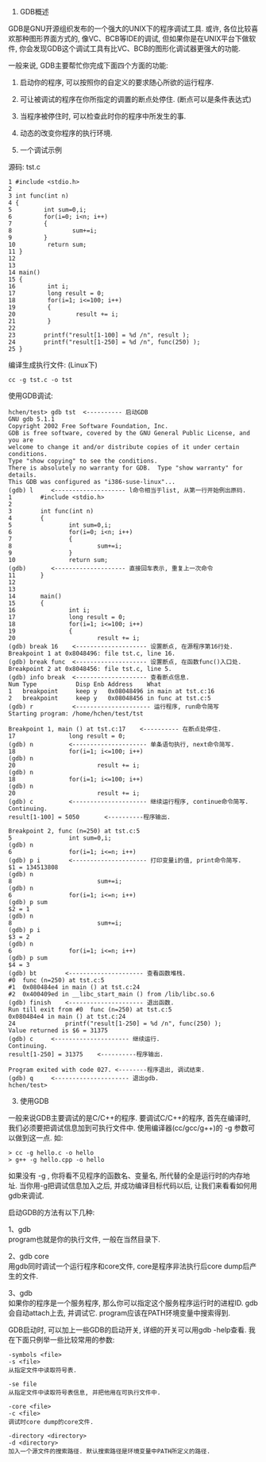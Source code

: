1. GDB概述

GDB是GNU开源组织发布的一个强大的UNIX下的程序调试工具. 或许, 各位比较喜欢那种图形界面方式的, 像VC、BCB等IDE的调试, 但如果你是在UNIX平台下做软件, 你会发现GDB这个调试工具有比VC、BCB的图形化调试器更强大的功能. 

一般来说, GDB主要帮忙你完成下面四个方面的功能: 

  1. 启动你的程序, 可以按照你的自定义的要求随心所欲的运行程序. 
  2. 可让被调试的程序在你所指定的调置的断点处停住. (断点可以是条件表达式)
  3. 当程序被停住时, 可以检查此时你的程序中所发生的事. 
  4. 动态的改变你程序的执行环境. 


2. 一个调试示例 

源码: tst.c

```
1 #include <stdio.h>
2
3 int func(int n)
4 {
5         int sum=0,i;
6         for(i=0; i<n; i++)
7         {
8                 sum+=i;
9         }
10         return sum;
11 }
12
13
14 main()
15 {
16         int i;
17         long result = 0;
18         for(i=1; i<=100; i++)
19         {
20                 result += i;
21         }
22
23        printf("result[1-100] = %d /n", result );
24        printf("result[1-250] = %d /n", func(250) );
25 }
```

编译生成执行文件: (Linux下)

```
cc -g tst.c -o tst
```

使用GDB调试: 

```
hchen/test> gdb tst  <---------- 启动GDB
GNU gdb 5.1.1
Copyright 2002 Free Software Foundation, Inc.
GDB is free software, covered by the GNU General Public License, and you are
welcome to change it and/or distribute copies of it under certain conditions.
Type "show copying" to see the conditions.
There is absolutely no warranty for GDB.  Type "show warranty" for details.
This GDB was configured as "i386-suse-linux"...
(gdb) l     <-------------------- l命令相当于list, 从第一行开始例出原码. 
1        #include <stdio.h>
2
3        int func(int n)
4        {
5                int sum=0,i;
6                for(i=0; i<n; i++)
7                {
8                        sum+=i;
9                }
10               return sum;
(gdb)       <-------------------- 直接回车表示, 重复上一次命令
11       }
12
13
14       main()
15       {
16               int i;
17               long result = 0;
18               for(i=1; i<=100; i++)
19               {
20                       result += i;    
(gdb) break 16    <-------------------- 设置断点, 在源程序第16行处. 
Breakpoint 1 at 0x8048496: file tst.c, line 16.
(gdb) break func  <-------------------- 设置断点, 在函数func()入口处. 
Breakpoint 2 at 0x8048456: file tst.c, line 5.
(gdb) info break  <-------------------- 查看断点信息. 
Num Type           Disp Enb Address    What
1   breakpoint     keep y   0x08048496 in main at tst.c:16
2   breakpoint     keep y   0x08048456 in func at tst.c:5
(gdb) r           <--------------------- 运行程序, run命令简写
Starting program: /home/hchen/test/tst

Breakpoint 1, main () at tst.c:17    <---------- 在断点处停住. 
17               long result = 0;
(gdb) n          <--------------------- 单条语句执行, next命令简写. 
18               for(i=1; i<=100; i++)
(gdb) n
20                       result += i;
(gdb) n
18               for(i=1; i<=100; i++)
(gdb) n
20                       result += i;
(gdb) c          <--------------------- 继续运行程序, continue命令简写. 
Continuing.
result[1-100] = 5050       <----------程序输出. 

Breakpoint 2, func (n=250) at tst.c:5
5                int sum=0,i;
(gdb) n
6                for(i=1; i<=n; i++)
(gdb) p i        <--------------------- 打印变量i的值, print命令简写. 
$1 = 134513808
(gdb) n
8                        sum+=i;
(gdb) n
6                for(i=1; i<=n; i++)
(gdb) p sum
$2 = 1
(gdb) n
8                        sum+=i;
(gdb) p i
$3 = 2
(gdb) n
6                for(i=1; i<=n; i++)
(gdb) p sum
$4 = 3
(gdb) bt        <--------------------- 查看函数堆栈. 
#0  func (n=250) at tst.c:5
#1  0x080484e4 in main () at tst.c:24
#2  0x400409ed in __libc_start_main () from /lib/libc.so.6
(gdb) finish    <--------------------- 退出函数. 
Run till exit from #0  func (n=250) at tst.c:5
0x080484e4 in main () at tst.c:24
24              printf("result[1-250] = %d /n", func(250) );
Value returned is $6 = 31375
(gdb) c     <--------------------- 继续运行. 
Continuing.
result[1-250] = 31375    <----------程序输出. 

Program exited with code 027. <--------程序退出, 调试结束. 
(gdb) q     <--------------------- 退出gdb. 
hchen/test>
```

3. 使用GDB

一般来说GDB主要调试的是C/C\++的程序. 要调试C/C\++的程序, 首先在编译时, 我们必须要把调试信息加到可执行文件中. 使用编译器(cc/gcc/g++)的 -g 参数可以做到这一点. 如: 

```
> cc -g hello.c -o hello
> g++ -g hello.cpp -o hello
```

如果没有 -g , 你将看不见程序的函数名、变量名, 所代替的全是运行时的内存地址. 当你用-g把调试信息加入之后, 并成功编译目标代码以后, 让我们来看看如何用gdb来调试. 

启动GDB的方法有以下几种: 

1、gdb <program>   
program也就是你的执行文件, 一般在当然目录下. 

2、gdb <program> core  
用gdb同时调试一个运行程序和core文件, core是程序非法执行后core dump后产生的文件. 

3、gdb <program> <PID>  
如果你的程序是一个服务程序, 那么你可以指定这个服务程序运行时的进程ID. gdb会自动attach上去, 并调试它. program应该在PATH环境变量中搜索得到. 

GDB启动时, 可以加上一些GDB的启动开关, 详细的开关可以用gdb -help查看. 我在下面只例举一些比较常用的参数: 

```
-symbols <file> 
-s <file> 
从指定文件中读取符号表. 

-se file 
从指定文件中读取符号表信息, 并把他用在可执行文件中. 

-core <file>
-c <file> 
调试时core dump的core文件. 

-directory <directory>
-d <directory>
加入一个源文件的搜索路径. 默认搜索路径是环境变量中PATH所定义的路径. 
```